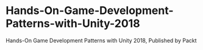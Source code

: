 # Hands-On-Game-Development-Patterns-with-Unity-2018
Hands-On Game Development Patterns with Unity 2018, Published by Packt 

